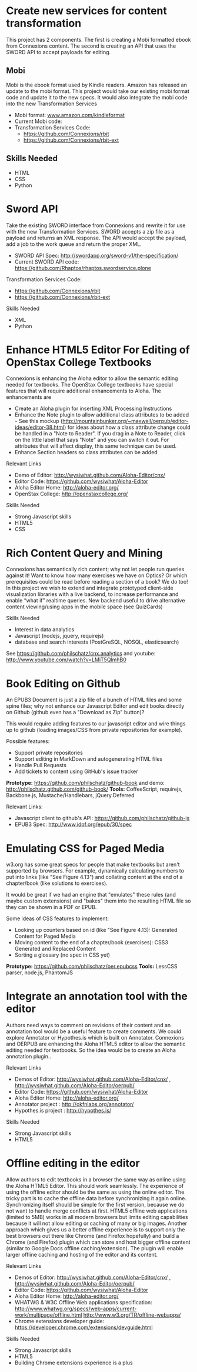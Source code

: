 
Create new services for content transformation
===


This project has 2 components. The first is creating a Mobi formatted ebook from Connexions content.  The second is creating an API that uses the SWORD API to accept payloads for editing.

Mobi
----
Mobi is the ebook format used by Kindle readers. Amazon has released an update to the mobi format. This project would take our existing mobi format code and update it to the new specs. It would also integrate the mobi code into the new Transformation Services

- Mobi format: www.amazon.com/kindleformat
- Current Mobi code: 
- Transformation Services Code: 
  - https://github.com/Connexions/rbit
  - https://github.com/Connexions/rbit-ext
 
Skills Needed
---

- HTML
- CSS
- Python


Sword API
===
Take the existing SWORD interface from Connexions and rewrite it for use with the new Transformation Services. SWORD accepts a zip file as a payload and returns an XML response.  The API would accept the payload, add a job to the work queue and return the proper XML.

- SWORD API Spec: http://swordapp.org/sword-v1/the-specification/
- Current SWORD API code: https://github.com/Rhaptos/rhaptos.swordservice.plone

Transformation Services Code: 

- https://github.com/Connexions/rbit
- https://github.com/Connexions/rbit-ext

Skills Needed

- XML
- Python


Enhance HTML5 Editor For Editing of OpenStax College Textbooks
===

Connexions is enhancing the Aloha editor to allow the semantic editing needed for textbooks.  The OpenStax College textbooks have special features that will require additional enhancements to Aloha.  The enhancements are

- Create an Aloha plugin for inserting XML Processing Instructions
- Enhance the Note plugin to allow additional class attributes to be added - See this mockup (http://mountainbunker.org/~maxwell/oerpub/editor-ideas/editor-38.html)  for ideas about how a class attribute change could be handled in a "Note to Reader". If you drag in a Note to Reader, click on the little label that says "Note" and you can switch it out. For attributes that will affect display, this same technique can be used. 
- Enhance Section headers so class attributes can be added

Relevant Links

- Demo of Editor: http://wysiwhat.github.com/Aloha-Editor/cnx/
- Editor Code: https://github.com/wysiwhat/Aloha-Editor
- Aloha Editor Home: http://aloha-editor.org/
- OpenStax College: http://openstaxcollege.org/

Skills Needed

- Strong Javascript skills
- HTML5
- CSS


Rich Content Query and Mining
===

Connexions has semantically rich content; why not let people run queries against it! Want to know how many exercises we have on Optics? Or which prerequisites could be read before reading a section of a book? We do too! In this project we wish to extend and integrate prototyped client-side visualization libraries with a live backend, to increase performance and enable “what if” realtime queries. New backend useful to drive alternative content viewing/using apps in the mobile space (see QuizCards)

Skills Needed

- Interest in data analytics
- Javascript (nodejs, jquery, requirejs)
- database and search interests (PostGreSQL, NOSQL, elasticsearch)

See https://github.com/philschatz/cnx.analytics and youtube: http://www.youtube.com/watch?v=LMiT5QlmhB0


Book Editing on Github
===

An EPUB3 Document is just a zip file of a bunch of HTML files and some spine files; why not enhance our Javascript Editor and edit books directly on Github (github even has a "Download as Zip" button)?

This would require adding features to our javascript editor and wire things up to github (loading images/CSS from private repositories for example).

Possible features:

- Support private repositories
- Support editing in MarkDown and autogenerating HTML files
- Handle Pull Requests
- Add tickets to content using GitHub's issue tracker

**Prototype:** https://github.com/philschatz/github-book and demo: http://philschatz.github.com/github-book/
**Tools:** CoffeeScript, requirejs, Backbone.js, Mustache/Handlebars, jQuery.Deferred

Relevant Links: 

- Javascript client to github's API: https://github.com/philschatz/github-js
- EPUB3 Spec: http://www.idpf.org/epub/30/spec


Emulating CSS for Paged Media
===

w3.org has some great specs for people that make textbooks but aren't supported by browsers. For example, dynamically calculating numbers to put into links (like "See Figure 4.13") and collating content at the end of a chapter/book (like solutions to exercises).

It would be great if we had an engine that "emulates" these rules (and maybe custom extensions) and "bakes" them into the resulting HTML file so they can be shown in a PDF or EPUB.

Some ideas of CSS features to implement:

- Looking up counters based on id (like "See Figure 4.13): Generated Content for Paged Media 
- Moving content to the end of a chapter/book (exercises): CSS3 Generated and Replaced Content
- Sorting a glossary (no spec in CSS yet)

**Prototype:** https://github.com/philschatz/oer.epubcss
**Tools:** LessCSS parser, node.js, PhantomJS


Integrate an annotation tool with the editor
===

Authors need ways to comment on revisions of their content and an annotation tool would be a useful feature to create comments. We could explore Annotator or Hypothes.is which is built on Annotator.  Connexions and OERPUB are enhancing the Aloha HTML5 editor to allow the semantic editing needed for textbooks. So the idea would be to create an Aloha annotation plugin..   

Relevant Links

- Demos of Editor: http://wysiwhat.github.com/Aloha-Editor/cnx/ , http://wysiwhat.github.com/Aloha-Editor/oerpub/
- Editor Code: https://github.com/wysiwhat/Aloha-Editor
- Aloha Editor Home: http://aloha-editor.org/
- Annotator project : http://okfnlabs.org/annotator/
- Hypothes.is project : http://hypothes.is/

Skills Needed

- Strong Javascript skills
- HTML5


Offline editing in the editor
===

Allow authors to edit textbooks in a browser the same way as online using the Aloha HTML5 Editor. This should work seamlessly. The experience of using the offline editor should be the same as using the online editor. The tricky part is to cache the offline data before synchronizing it again online. Synchronizing itself should be simple for the first version, because we do not want to handle merge conflicts at first. HTML5 offline web applications (limited to 5MB) works in all modern browsers but limits editing capabilities because it will not allow editing or caching of many or big images. Another approach which gives us a better offline experience is to support only the best browsers out there like Chrome (and Firefox hopefully) and build a Chrome (and Firefox) plugin which can store and host bigger offline content (similar to Google Docs offline caching/extension). The plugin will enable larger offline caching and hosting of the editor and its content.

Relevant Links

- Demos of Editor: http://wysiwhat.github.com/Aloha-Editor/cnx/ , http://wysiwhat.github.com/Aloha-Editor/oerpub/
- Editor Code: https://github.com/wysiwhat/Aloha-Editor
- Aloha Editor Home: http://aloha-editor.org/
- WHATWG & W3C Offline Web applications specification: http://www.whatwg.org/specs/web-apps/current-work/multipage/offline.html http://www.w3.org/TR/offline-webapps/
- Chrome extensions developer guide: https://developer.chrome.com/extensions/devguide.html

Skills Needed

- Strong Javascript skills
- HTML5
- Building Chrome extensions experience is a plus
